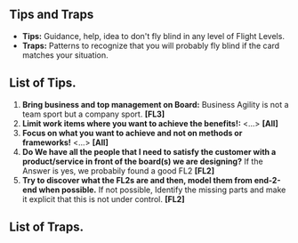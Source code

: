 ## Tips and Traps

* **Tips:** Guidance, help, idea to don't fly blind in any level of Flight Levels.
* **Traps:** Patterns to recognize that you will probably fly blind if the card matches your situation.

## List of Tips.

1. **Bring business and top management on Board:**  Business Agility is not a team sport but a company sport. **[FL3]**
2. **Limit work items where you want to achieve the benefits!:**  <...>  **[All]**
3. **Focus on what you want to achieve and not on methods or frameworks!** <...> **[All]**
4. **Do We have all the people that I need to satisfy the customer with a product/service in front of the board(s) we are designing?** If the Answer is yes, we probabily found a good FL2 **[FL2]**
5. **Try to discover what the FL2s are and then, model them from end-2-end when possible.** If not possible, Identify the missing parts and make it explicit that this is not under control. **[FL2]**

## List of Traps.

